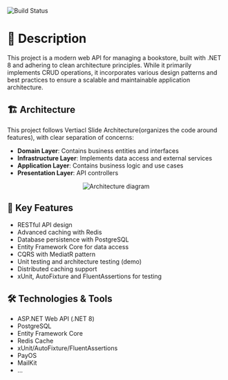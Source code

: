 ![Build Status](https://github.com/ngdatdev/BookShop-Api/actions/workflows/main.yml/badge.svg)

# 📝 Description

This project is a modern web API for managing a bookstore, built with .NET 8 and adhering to clean architecture principles. While it primarily implements CRUD operations, it incorporates various design patterns and best practices to ensure a scalable and maintainable application architecture.

## 🏗 Architecture

This project follows Vertiacl Slide Architecture(organizes the code around features), with clear separation of concerns:

- **Domain Layer**: Contains business entities and interfaces
- **Infrastructure Layer**: Implements data access and external services
- **Application Layer**: Contains business logic and use cases
- **Presentation Layer**: API controllers

<div style="text-align: center; margin: 0 50px;">
    <img src="https://res.cloudinary.com/diq0gyetg/image/upload/v1730646953/vertical-slice-architecture_tx5e8z.png" alt="Architecture diagram" style="max-width: 100%; height: auto;">
</div>


## 🚀 Key Features

- RESTful API design
- Advanced caching with Redis
- Database persistence with PostgreSQL
- Entity Framework Core for data access
- CQRS with MediatR pattern
- Unit testing and architecture testing (demo)
- Distributed caching support
- xUnit, AutoFixture and FluentAssertions for testing

## 🛠 Technologies & Tools

- ASP.NET Web API (.NET 8)
- PostgreSQL
- Entity Framework Core
- Redis Cache
- xUnit/AutoFixture/FluentAssertions
- PayOS
- MailKit
- ...
  

